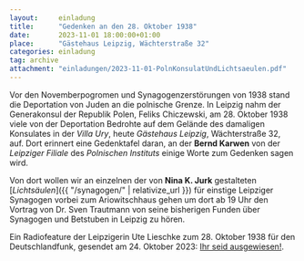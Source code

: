 ```yaml
---
layout:     einladung
title:      "Gedenken an den 28. Oktober 1938"
date:       2023-11-01 18:00:00+01:00
place:      "Gästehaus Leipzig, Wächterstraße 32"
categories: einladung
tag: archive
attachment: "einladungen/2023-11-01-PolnKonsulatUndLichtsaeulen.pdf"
---
```


Vor den Novemberpogromen und Synagogenzerstörungen von 1938 stand die Deportation von Juden an die polnische Grenze.
In Leipzig nahm der
Generakonsul der Republik Polen, Feliks Chiczewski,
am 28. Oktober 1938
viele von der Deportation Bedrohte
auf dem Gelände des damaligen Konsulates in der *Villa Ury*, heute *Gästehaus Leipzig*, Wächterstraße 32, auf.
Dort erinnert eine Gedenktafel daran,
an der **Bernd Karwen** von der *Leipziger Filiale* des *Polnischen Instituts* einige Worte zum Gedenken sagen wird.

Von dort wollen wir an einzelnen der von **Nina K. Jurk** gestalteten [*Lichtsäulen*]({{ "/synagogen/" | relativize_url }}) für einstige Leipziger Synagogen vorbei zum Ariowitschhaus gehen um dort ab 19 Uhr den Vortrag von Dr. Sven Trautmann von seine bisherigen Funden über Synagogen und Betstuben in Leipzig zu hören.

Ein Radiofeature der Leipzigerin Ute Lieschke zum 28. Oktober 1938 für den Deutschlandfunk, gesendet am 24. Oktober 2023: <a class="link" href="https://www.hoerspielundfeature.de/ihr-seid-ausgewiesen-100.html">Ihr seid ausgewiesen!</a>.
